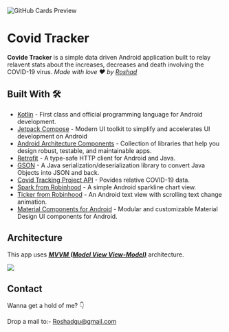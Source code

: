 



![GitHub Cards Preview](https://github.com/TheCodeMonks/Notes-App/blob/master/screenshots/NOTZZ%20APP%20CARD.jpg?raw=true)

# Covid Tracker
**Covide Tracker** is a simple data driven Android application built to relay relavent stats about the increases, decreases and death involving the COVID-19 virus.  *Made with love ❤️ by [Roshad](https://github.com/Roshadgu)*





## Built With 🛠
- [Kotlin](https://kotlinlang.org/) - First class and official programming language for Android development.
- [Jetpack Compose](https://developer.android.com/jetpack/compose) - Modern UI toolkit to simplify and accelerates UI development on Android
- [Android Architecture Components](https://developer.android.com/topic/libraries/architecture) - Collection of libraries that help you design robust, testable, and maintainable apps.
- [Retrofit](https://square.github.io/retrofit/) - A type-safe HTTP client for Android and Java. 
- [GSON](https://github.com/google/gson) - A Java serialization/deserialization library to convert Java Objects into JSON and back.
- [Covid Tracking Project API](https://covidtracking.com/) - Povides relative COVID-19 data.
- [Spark from Robinhood](https://github.com/robinhood/spark) - A simple Android sparkline chart view.
- [Ticker from Robinhood](https://github.com/robinhood/ticker) - An Android text view with scrolling text change animation.
- [Material Components for Android](https://github.com/material-components/material-components-android) - Modular and customizable Material Design UI components for Android.

    
    
    
    
## Architecture
    
This app uses [***MVVM (Model View View-Model)***](https://developer.android.com/jetpack/docs/guide#recommended-app-arch) architecture.

![](https://github.com/TheCodeMonks/Notes-App/blob/master/screenshots/ANDROID%20ROOM%20DB%20DIAGRAM.jpg)


## Contact
Wanna get a hold of me? 👇

Drop a mail to:- Roshadgu@gmail.com
